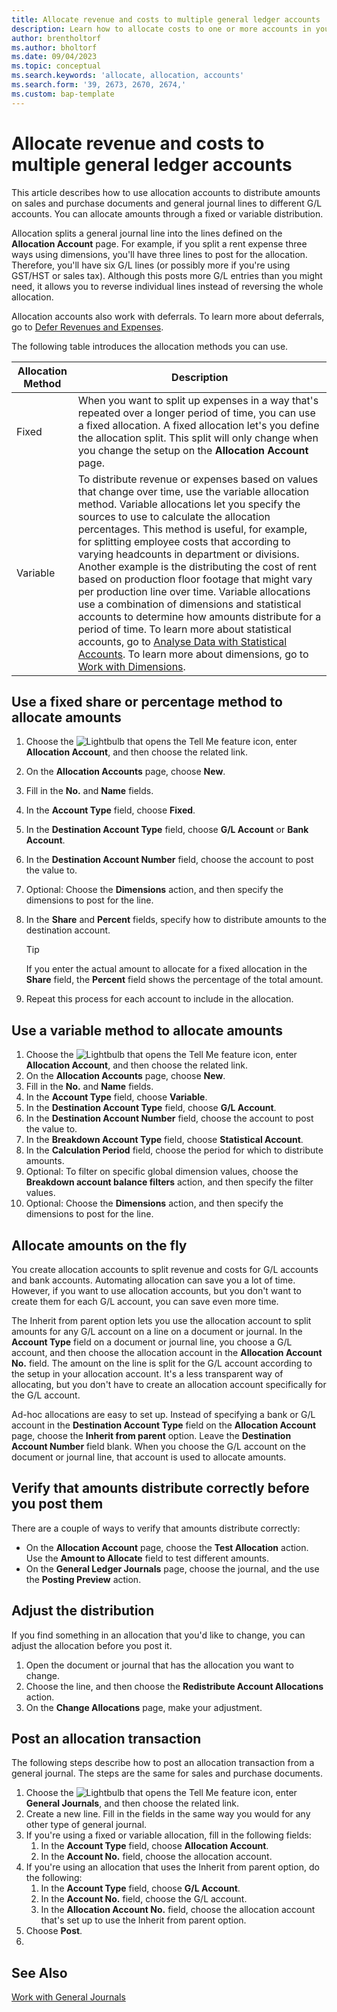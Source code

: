 ```yaml
---
title: Allocate revenue and costs to multiple general ledger accounts
description: Learn how to allocate costs to one or more accounts in your general ledger.
author: brentholtorf
ms.author: bholtorf
ms.date: 09/04/2023
ms.topic: conceptual
ms.search.keywords: 'allocate, allocation, accounts'
ms.search.form: '39, 2673, 2670, 2674,'
ms.custom: bap-template
---
```


# Allocate revenue and costs to multiple general ledger accounts

This article describes how to use allocation accounts to distribute amounts on sales and purchase documents and general journal lines to different G/L accounts. You can allocate amounts through a fixed or variable distribution.  

Allocation splits a general journal line into the lines defined on the **Allocation Account** page. For example, if you split a rent expense three ways using dimensions, you'll have three lines to post for the allocation. Therefore, you'll have six G/L lines (or possibly more if you're using GST/HST or sales tax). Although this posts more G/L entries than you might need, it allows you to reverse individual lines instead of reversing the whole allocation.

Allocation accounts also work with deferrals. To learn more about deferrals, go to [Defer Revenues and Expenses](finance-how-defer-revenue-expenses.md).

The following table introduces the allocation methods you can use.

|Allocation Method  |Description  |
|---------|---------|
|Fixed     | When you want to split up expenses in a way that's repeated over a longer period of time, you can use a fixed allocation. A fixed allocation let's you define the allocation split. This split will only change when you change the setup on the **Allocation Account** page.        |
|Variable     | To distribute revenue or expenses based on values that change over time, use the variable allocation method. Variable allocations let you specify the sources to use to calculate the allocation percentages. This method is useful, for example, for splitting employee costs that according to varying headcounts in department or divisions. Another example is the distributing the cost of rent based on production floor footage that might vary per production line over time. Variable allocations use a combination of dimensions and statistical accounts to determine how amounts distribute for a period of time. To learn more about statistical accounts, go to [Analyse Data with Statistical Accounts](bi-use-statistical-accounts.md). To learn more about dimensions, go to [Work with Dimensions](finance-dimensions.md).        |

## Use a fixed share or percentage method to allocate amounts

1. Choose the ![Lightbulb that opens the Tell Me feature](media/ui-search/search_small.png "Tell me what you want to do") icon, enter **Allocation Account**, and then choose the related link.  
1. On the **Allocation Accounts** page, choose **New**.
1. Fill in the **No.** and **Name** fields.
1. In the **Account Type** field, choose **Fixed**.
1. In the **Destination Account Type** field, choose **G/L Account** or **Bank Account**.
1. In the **Destination Account Number** field, choose the account to post the value to.
1. Optional: Choose the **Dimensions** action, and then specify the dimensions to post for the line.
1. In the **Share** and **Percent** fields, specify how to distribute amounts to the destination account.
  
   > [!TIP]
   > If you enter the actual amount to allocate for a fixed allocation in the **Share** field, the **Percent** field shows the percentage of the total amount.
1. Repeat this process for each account to include in the allocation.

## Use a variable method to allocate amounts

1. Choose the ![Lightbulb that opens the Tell Me feature](media/ui-search/search_small.png "Tell me what you want to do") icon, enter **Allocation Account**, and then choose the related link.  
1. On the **Allocation Accounts** page, choose **New**.
1. Fill in the **No.** and **Name** fields.
1. In the **Account Type** field, choose **Variable**.
1. In the **Destination Account Type** field, choose **G/L Account**.
1. In the **Destination Account Number** field, choose the account to post the value to.
1. In the **Breakdown Account Type** field, choose **Statistical Account**.
1. In the **Calculation Period** field, choose the period for which to distribute amounts.
1. Optional: To filter on specific global dimension values, choose the **Breakdown account balance filters** action, and then specify the filter values.
1. Optional: Choose the **Dimensions** action, and then specify the dimensions to post for the line.

## Allocate amounts on the fly

You create allocation accounts to split revenue and costs for G/L accounts and bank accounts. Automating allocation can save you a lot of time. However, if you want to use allocation accounts, but you don't want to create them for each G/L account, you can save even more time.

The Inherit from parent option lets you use the allocation account to split amounts for any G/L account on a line on a document or journal. In the **Account Type** field on a document or journal line, you choose a G/L account, and then choose the allocation account in the **Allocation Account No.** field. The amount on the line is split for the G/L account according to the setup in your allocation account. It's a less transparent way of allocating, but you don't have to create an allocation account specifically for the G/L account.

Ad-hoc allocations are easy to set up. Instead of specifying a bank or G/L account in the **Destination Account Type** field on the **Allocation Account** page, choose the **Inherit from parent** option. Leave the **Destination Account Number** field blank. When you choose the G/L account on the document or journal line, that account is used to allocate amounts.

## Verify that amounts distribute correctly before you post them

There are a couple of ways to verify that amounts distribute correctly:

* On the **Allocation Account** page, choose the **Test Allocation** action. Use the **Amount to Allocate** field to test different amounts.
* On the **General Ledger Journals** page, choose the journal, and the use the **Posting Preview** action.

## Adjust the distribution

If you find something in an allocation that you'd like to change, you can adjust the allocation before you post it.  

1. Open the document or journal that has the allocation you want to change.
1. Choose the line, and then choose the **Redistribute Account Allocations** action.
1. On the **Change Allocations** page, make your adjustment.

## Post an allocation transaction

The following steps describe how to post an allocation transaction from a general journal. The steps are the same for sales and purchase documents.

1. Choose the ![Lightbulb that opens the Tell Me feature](media/ui-search/search_small.png "Tell me what you want to do") icon, enter **General Journals**, and then choose the related link.  
1. Create a new line. Fill in the fields in the same way you would for any other type of general journal.
1. If you're using a fixed or variable allocation, fill in the following fields:
    1. In the **Account Type** field, choose **Allocation Account**.
    1. In the **Account No.** field, choose the allocation account.
1. If you're using an allocation that uses the Inherit from parent option, do the following:
    1. In the **Account Type** field, choose **G/L Account**.
    1. In the **Account No.** field, choose the G/L account.
    1. In the **Allocation Account No.** field, choose the allocation account that's set up to use the Inherit from parent option. 
1. Choose **Post**.
1. 

## See Also

[Work with General Journals](ui-work-general-journals.md)  